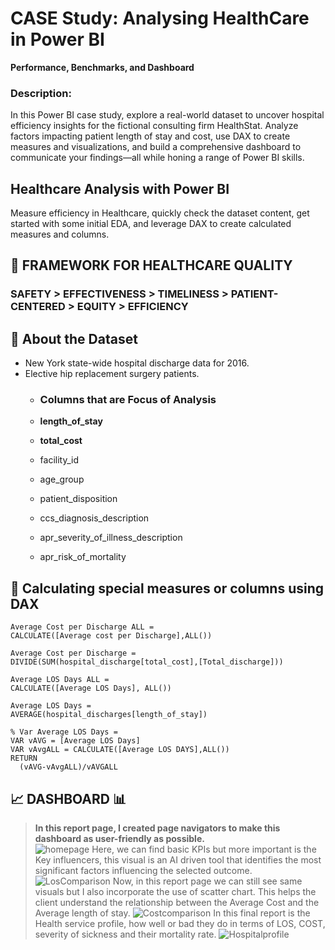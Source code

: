 # CASE Study: Analysing HealthCare in Power BI
**Performance, Benchmarks, and Dashboard**

### Description:
In this Power BI case study, explore a real-world dataset to uncover hospital efficiency insights for the fictional consulting firm HealthStat. Analyze factors impacting patient length of stay and cost, use DAX to create measures and visualizations, and build a comprehensive dashboard to communicate your findings—all while honing a range of Power BI skills.

## Healthcare Analysis with Power BI
Measure efficiency in Healthcare, quickly check the dataset content, get started with some initial EDA, and leverage DAX to create calculated measures and columns.

## :diamond_shape_with_a_dot_inside:	 FRAMEWORK FOR HEALTHCARE QUALITY
### SAFETY > EFFECTIVENESS > TIMELINESS > PATIENT-CENTERED > EQUITY > EFFICIENCY

## :open_file_folder: About the Dataset
- New York state-wide hospital discharge data for 2016.  
- Elective hip replacement surgery patients.
  - ### **Columns that are Focus of Analysis**
    
  - **length_of_stay**
  - **total_cost**
  - facility_id
  - age_group
  - patient_disposition
  - ccs_diagnosis_description
  - apr_severity_of_illness_description
  - apr_risk_of_mortality
 
 ## :brain: **Calculating special measures or columns using DAX** 

```
Average Cost per Discharge ALL =
CALCULATE([Average cost per Discharge],ALL())
```
```
Average Cost per Discharge =
DIVIDE(SUM(hospital_discharge[total_cost],[Total_discharge]))
```
```
Average LOS Days ALL =
CALCULATE([Average LOS Days], ALL())
```
```
Average LOS Days =
AVERAGE(hospital_discharges[length_of_stay])
```
```
% Var Average LOS Days =
VAR vAVG = [Average LOS Days]
VAR vAvgALL = CALCULATE([Average LOS DAYS],ALL())
RETURN
  (vAVG-vAvgALL)/vAVGALL
```
## :chart_with_upwards_trend: DASHBOARD :bar_chart:
> **In this report page, I created page navigators to make this dashboard as user-friendly as possible.**   
![homepage](https://github.com/user-attachments/assets/d390051f-fda8-4086-8b8a-0e31f5fea1cc)
> Here, we can find basic KPIs but more important is the Key influencers, this visual is an AI driven tool that identifies the most significant factors influencing the selected outcome.   
![LosComparison](https://github.com/user-attachments/assets/8093247b-884c-470e-8436-a6f57aa1aaeb)
> Now, in this report page we can still see same visuals but I also incorporate the use of scatter chart. This helps the client understand the relationship between the Average Cost and the Average length of stay.
![Costcomparison](https://github.com/user-attachments/assets/492ea14a-b094-46af-9e24-4c9e75f36a02)
> In this final report is the Health service profile, how well or bad they do in terms of LOS, COST, severity of sickness and their mortality rate.
![Hospitalprofile](https://github.com/user-attachments/assets/0c9a3b92-5782-4dbd-b7f8-b2c3487c0908)
